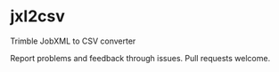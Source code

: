# jxl2csv

Trimble JobXML to CSV converter

Report problems and feedback through issues. Pull requests welcome.
